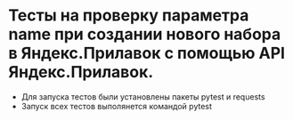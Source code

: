# Тесты на проверку параметра name при создании нового набора в Яндекс.Прилавок с помощью API Яндекс.Прилавок.
- Для запуска тестов были установлены пакеты pytest и requests
- Запуск всех тестов выполянется командой pytest